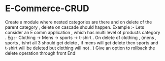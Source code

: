 # E-Commerce-CRUD


Create a module where nested categories are there and on delete of the
parent category , delete on cascade should happen.
Example :- Lets consider an E comm application , which has multi level
of products category .
Eg :- Clothing -> Mens -> sports -> t-shirt . On delete of clothing ,
(mens , sports , tshrt all 3 should get delete , if mens will get delete
then sports and t-shirt will be deleted but clothing will not . ) Give
an option to rollback the delete operation through front End
